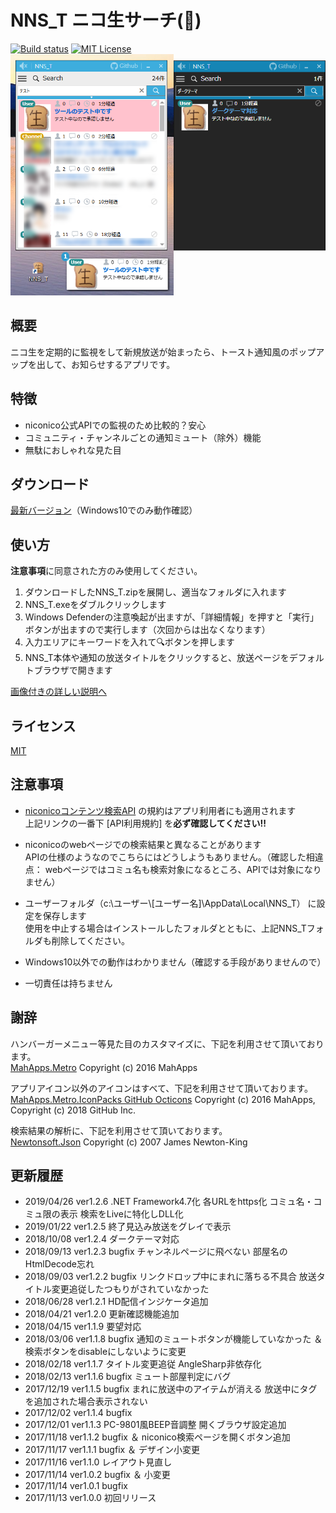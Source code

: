 ﻿# NNS_T ニコ生サーチ(🍞)
[![Build status](https://ci.appveyor.com/api/projects/status/rjdt756hw6l8ragb/branch/master?svg=true)](https://ci.appveyor.com/project/TN8001/nns-t/branch/master)
[![MIT License](http://img.shields.io/badge/license-MIT-blue.svg)](LICENSE)  
![アプリスクリーンショット](AppImage.png)
## 概要
ニコ生を定期的に監視をして新規放送が始まったら、トースト通知風のポップアップを出して、お知らせするアプリです。
## 特徴
* niconico公式APIでの監視のため比較的？安心
* コミュニティ・チャンネルごとの通知ミュート（除外）機能
* 無駄におしゃれな見た目
## ダウンロード
[最新バージョン](/../../releases/latest)（Windows10でのみ動作確認）
## 使い方
**注意事項**に同意された方のみ使用してください。
1. ダウンロードしたNNS_T.zipを展開し、適当なフォルダに入れます
2. NNS_T.exeをダブルクリックします
3. Windows Defenderの注意喚起が出ますが、「詳細情報」を押すと「実行」ボタンが出ますので実行します（次回からは出なくなります）
4. 入力エリアにキーワードを入れて🔍ボタンを押します
5. NNS_T本体や通知の放送タイトルをクリックすると、放送ページをデフォルトブラウザで開きます

[画像付きの詳しい説明へ](/../../wiki)
## ライセンス
[MIT](LICENSE)
## 注意事項
* [niconicoコンテンツ検索API](https://site.nicovideo.jp/search-api-docs/search.html)
の規約はアプリ利用者にも適用されます  
上記リンクの一番下 [API利用規約] を**必ず確認してください!!**
* niconicoのwebページでの検索結果と異なることがあります  
APIの仕様のようなのでこちらにはどうしようもありません。（確認した相違点： webページではコミュ名も検索対象になるところ、APIでは対象になりません）

* ユーザーフォルダ（c:\ユーザー\\[ユーザー名]\AppData\Local\NNS_T）
に設定を保存します  
使用を中止する場合はインストールしたフォルダとともに、上記NNS_Tフォルダも削除してください。
* Windows10以外での動作はわかりません（確認する手段がありませんので）
* 一切責任は持ちません
## 謝辞
ハンバーガーメニュー等見た目のカスタマイズに、下記を利用させて頂いております。  
[MahApps.Metro](https://github.com/MahApps/MahApps.Metro) Copyright (c) 2016 MahApps

アプリアイコン以外のアイコンはすべて、下記を利用させて頂いております。  
[MahApps.Metro.IconPacks GitHub Octicons](https://github.com/MahApps/MahApps.Metro.IconPacks) Copyright (c) 2016 MahApps, Copyright (c) 2018 GitHub Inc.

検索結果の解析に、下記を利用させて頂いております。  
[Newtonsoft.Json](https://www.newtonsoft.com/json) Copyright (c) 2007 James Newton-King

## 更新履歴
* 2019/04/26 ver1.2.6 .NET Framework4.7化 各URLをhttps化 コミュ名・コミュ限の表示 検索をLiveに特化しDLL化
* 2019/01/22 ver1.2.5 終了見込み放送をグレイで表示
* 2018/10/08 ver1.2.4 ダークテーマ対応
* 2018/09/13 ver1.2.3 bugfix チャンネルページに飛べない 部屋名のHtmlDecode忘れ
* 2018/09/03 ver1.2.2 bugfix リンクドロップ中にまれに落ちる不具合 放送タイトル変更追従したつもりがされていなかった
* 2018/06/28 ver1.2.1 HD配信インジケータ追加
* 2018/04/21 ver1.2.0 更新確認機能追加
* 2018/04/15 ver1.1.9 要望対応
* 2018/03/06 ver1.1.8 bugfix 通知のミュートボタンが機能していなかった ＆ 検索ボタンをdisableにしないように変更
* 2018/02/18 ver1.1.7 タイトル変更追従 AngleSharp非依存化
* 2018/02/13 ver1.1.6 bugfix ミュート部屋判定にバグ
* 2017/12/19 ver1.1.5 bugfix まれに放送中のアイテムが消える 放送中にタグを追加された場合表示されない
* 2017/12/02 ver1.1.4 bugfix
* 2017/12/01 ver1.1.3 PC-9801風BEEP音調整 開くブラウザ設定追加
* 2017/11/18 ver1.1.2 bugfix ＆ niconico検索ページを開くボタン追加
* 2017/11/17 ver1.1.1 bugfix ＆ デザイン小変更
* 2017/11/16 ver1.1.0 レイアウト見直し
* 2017/11/14 ver1.0.2 bugfix ＆ 小変更
* 2017/11/14 ver1.0.1 bugfix
* 2017/11/13 ver1.0.0 初回リリース